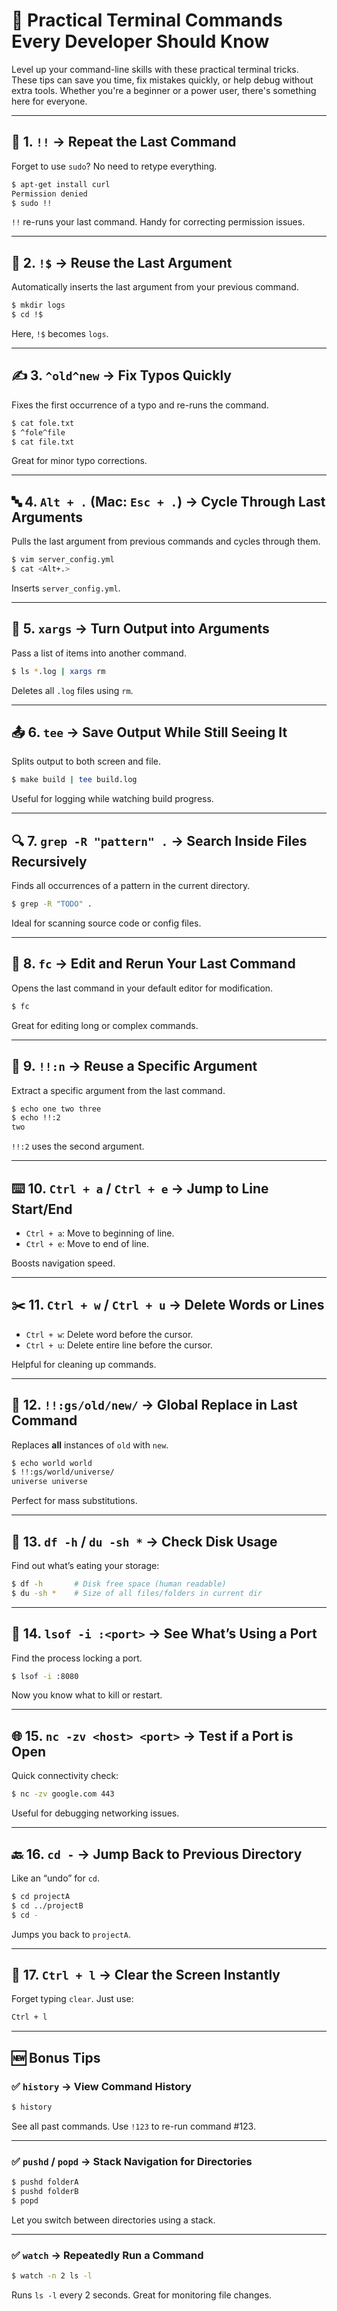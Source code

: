 # 🧠 Practical Terminal Commands Every Developer Should Know

Level up your command-line skills with these practical terminal tricks. These tips can save you time, fix mistakes
quickly, or help debug without extra tools. Whether you're a beginner or a power user, there's something here for
everyone.

---

## 🔁 1. `!!` → Repeat the Last Command

Forget to use `sudo`? No need to retype everything.

```bash
$ apt-get install curl
Permission denied
$ sudo !!
```

`!!` re-runs your last command. Handy for correcting permission issues.

---

## 🔄 2. `!$` → Reuse the Last Argument

Automatically inserts the last argument from your previous command.

```bash
$ mkdir logs
$ cd !$
```

Here, `!$` becomes `logs`.

---

## ✍️ 3. `^old^new` → Fix Typos Quickly

Fixes the first occurrence of a typo and re-runs the command.

```bash
$ cat fole.txt
$ ^fole^file
$ cat file.txt
```

Great for minor typo corrections.

---

## 🔤 4. `Alt + .` (Mac: `Esc + .`) → Cycle Through Last Arguments

Pulls the last argument from previous commands and cycles through them.

```bash
$ vim server_config.yml
$ cat <Alt+.>
```

Inserts `server_config.yml`.

---

## 🔗 5. `xargs` → Turn Output into Arguments

Pass a list of items into another command.

```bash
$ ls *.log | xargs rm
```

Deletes all `.log` files using `rm`.

---

## 📤 6. `tee` → Save Output While Still Seeing It

Splits output to both screen and file.

```bash
$ make build | tee build.log
```

Useful for logging while watching build progress.

---

## 🔍 7. `grep -R "pattern" .` → Search Inside Files Recursively

Finds all occurrences of a pattern in the current directory.

```bash
$ grep -R "TODO" .
```

Ideal for scanning source code or config files.

---

## 📝 8. `fc` → Edit and Rerun Your Last Command

Opens the last command in your default editor for modification.

```bash
$ fc
```

Great for editing long or complex commands.

---

## 🎯 9. `!!:n` → Reuse a Specific Argument

Extract a specific argument from the last command.

```bash
$ echo one two three
$ echo !!:2
two
```

`!!:2` uses the second argument.

---

## ⌨️ 10. `Ctrl + a` / `Ctrl + e` → Jump to Line Start/End

- `Ctrl + a`: Move to beginning of line.
- `Ctrl + e`: Move to end of line.

Boosts navigation speed.

---

## ✂️ 11. `Ctrl + w` / `Ctrl + u` → Delete Words or Lines

- `Ctrl + w`: Delete word before the cursor.
- `Ctrl + u`: Delete entire line before the cursor.

Helpful for cleaning up commands.

---

## 🔁 12. `!!:gs/old/new/` → Global Replace in Last Command

Replaces **all** instances of `old` with `new`.

```bash
$ echo world world
$ !!:gs/world/universe/
universe universe
```

Perfect for mass substitutions.

---

## 💽 13. `df -h` / `du -sh *` → Check Disk Usage

Find out what’s eating your storage:

```bash
$ df -h       # Disk free space (human readable)
$ du -sh *    # Size of all files/folders in current dir
```

---

## 🔌 14. `lsof -i :<port>` → See What’s Using a Port

Find the process locking a port.

```bash
$ lsof -i :8080
```

Now you know what to kill or restart.

---

## 🌐 15. `nc -zv <host> <port>` → Test if a Port is Open

Quick connectivity check:

```bash
$ nc -zv google.com 443
```

Useful for debugging networking issues.

---

## 🔙 16. `cd -` → Jump Back to Previous Directory

Like an “undo” for `cd`.

```bash
$ cd projectA
$ cd ../projectB
$ cd -
```

Jumps you back to `projectA`.

---

## 🧹 17. `Ctrl + l` → Clear the Screen Instantly

Forget typing `clear`. Just use:

```bash
Ctrl + l
```

---

## 🆕 Bonus Tips

### ✅ `history` → View Command History

```bash
$ history
```

See all past commands. Use `!123` to re-run command #123.

---

### ✅ `pushd` / `popd` → Stack Navigation for Directories

```bash
$ pushd folderA
$ pushd folderB
$ popd
```

Let you switch between directories using a stack.

---

### ✅ `watch` → Repeatedly Run a Command

```bash
$ watch -n 2 ls -l
```

Runs `ls -l` every 2 seconds. Great for monitoring file changes.
